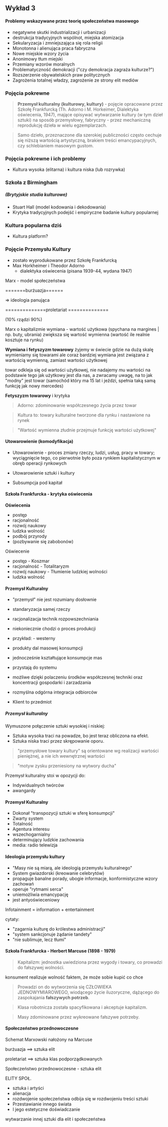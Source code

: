 

## Wykład 3
#### Problemy wskazywane przez teorię społeczeństwa masowego

- negatywne skutki industrializacji i urbanizacji
- destrukcja tradycyjnych wspólnot, miejska atomizacja
- Sekularyzacja i zmniejszająca się rola religii
- Monotonna i alienująca praca fabryczna
- Nowe miejskie wzory życia
- Anonimowy tłum miejski
- Przemiany wzorów moralnych
- Problematyczność demokracji ("czy demokracja zagraża kulturze?")
- Rozszerzenie obywatelskich praw politycznych
- Zagrożenia totalnej władzy, zagrożenie ze strony elit mediów


### Pojęcia pokrewne

> **Przemysł kulturalny (kulturowy, kultury)** - pojęcie opracowane przez Szkołę Frankfurcką (Th. Adorno i M. Horkeimer, Dialektyka oświecenia, 1947), mające opisywać wytwarzanie kultury (w tym dzieł sztuki) na sposób przemysłowy, fabryczny - przez mechaniczną reprodukcję dzieła w wielu egzemplarzach.


> Samo dzieło, przeznaczone dla szerokiej publiczności często cechuje się niższą wartością artystyczną, brakiem treści emancypacyjnych, czy schlebianiem masowym gustom.


### Pojęcia pokrewne i ich problemy

- Kultura wysoka (elitarna) i kultura niska (lub rozrywka)

### Szkoła z Birmingham
##### (Brytyjskie studia kulturowe)

- Stuart Hall (model kodowania i dekodowania)
- Krytyka tradycyjnych podejść i empiryczne badanie kultury popularnej

### Kultura popularna dziś

- Kultura platform?



### Pojęcie Przemysłu Kultury

- zostało wyprodukowane przez Szkołę Frankfurcką
- Max Horkheimer i Theodor Adorno
	- dialektyka oświecenia (pisana 1939-44, wydana 1947)




Marx - model społeczeństwa

\=\=\=\=\=\=\=burżuazja\=\=\=\=\=\= 

=> ideologia panująca
 
\=\=\=\=\=\=\=\=\=\=\=\=\=\=proletariat ==============

(10% rządzi 90%)


Marx o kapitalizmie 
wymiana - wartość użytkowa (spychana na margines | np. buty, ubrania) 
zwiększa się wartość wymienna (wartość ile realnie kosztuje na rynku)


**Wymiana i fetyszyzm towarowy**
żyjemy w świecie gdzie na dużą skalę wymieniamy się towarami
ale coraz bardziej wymiana jest związana z wartością wymienną, zamiast wartości użytkowej

towar odkleja się od wartości użytkowej, nie nadajemy mu wartości na podstawie tego jak użytkowy jest dla nas, a zwracamy uwagę, na to jak "modny" jest towar
(samochód który ma 15 lat i jeździ, spełnia taką samą funkcję jak nowy mercedes)


**Fetyszyzm towarowy** i krytyka

>Adorno: zdominowanie współczesnego życia przez towar

>Kultura to: towary kulturalne tworzone dla rynku i nastawione na rynek

>"Wartość wymienna złudnie przejmuje funkcję wartości użytkowej"



#### Utowarowienie (komodyfikacja)

- Utowarowienie - proces zmiany rzeczy, ludzi, usług, pracy w towary; wyciągnięcie tego, co pierwotnie było poza rynkiem kapitalistycznym w obręb operacji rynkowych

- Utowarowienie sztuki i kultury

- Subsumpcja pod kapitał



#### Szkoła Frankfurcka - krytyka oświecenia

**Oświecenia**
- postęp
- racjonalność
- rozwój naukowy
- ludzka wolność
- podbój przyrody
- (pozbywanie się zabobonów)


Oświecenie

- postęp					- Koszmar 
- racjonalność				- Totalitaryzm
- rozwój naukowy			- Tłumienie ludzkiej wolności
- ludzka wolność


#### Przemysł Kulturalny

- "przemysł" nie jest rozumiany dosłownie
- standaryzacja samej rzeczy
- racjonalizacja technik rozpowszechniania
- niekoniecznie chodzi o proces produkcji
- przykład: - westerny



- produkty dal masowej konsumpcji
- jednocześnie kształtujące konsumpcje mas
- przystają do systemu
- możliwe dzięki polaczeniu środków współczesnej techniki oraz koncentracji gospodarki i zarzadzania 
- rozmyślna odgórna integracja odbiorców
- Klient to przedmiot


##### Przemysł kulturalny

Wymuszone połączenie sztuki wysokiej i niskiej:
- Sztuka wysoka traci na powadze, bo jest teraz obliczona na efekt.
- Sztuka niska traci przez skrępowanie oporu.


>"przemysłowe towary kultury" są orientowane wg realizacji wartości pieniężnej, a nie ich wewnętrznej wartości

>"motyw zysku przeniesiony na wytwory ducha"


Przemysł kulturalny stoi w opozycji do:
- Indywidualnych twórców
- awangardy


#### Przemysł Kulturalny 

- Dokonał "transpozycji sztuki w sferę konsumpcji"
- Zwarty system
- Totalność
- Agentura interesu
- wszechogarnialny
- determinujący ludzkie zachowania
- media: radio telewizja


#### Ideologia przemysłu kultury

- "Masy nie są miarą, ale ideologią przemysłu kulturalnego"
- System gwiazdorski (kreowanie celebrytów)
- propaguje banalne porady, ubogie informacje, konformistyczne wzory zachowań
- operuje "rytmami serca"
- uniemożliwia emancypację
- jest antyoświeceniowy


Infotainment = information + entertainment


cytaty:

- "zagarnia kulturę do królestwa administracji"
- "system sankcjonuje żądanie tandety"
- "nie sublimuje, lecz tłumi"


#### Szkoła Frankfurcka - Herbert Marcuse (1898 - 1979)


> Kapitalizm: jednostka uwiedziona przez wygody i towary, co prowadzi do fałszywej wolności.

konsument realizuje wolność faktem, że może sobie kupić co chce

> Prowadzi on do wytworzenia się CZŁOWIEKA JEDNOWYMIAROWEGO, wiodącego życie iluzoryczne, dążącego do zaspokajania **fałszywych potrzeb**.



>Klasa robotnicza została spacyfikowana i akceptuje kapitalizm.

>Masy zdominowane przez wykreowane fałszywe potrzeby.



#### Społeczeństwo przednowoczesne

Schemat Marxowski nałożony na Marcuse

burżuazja ==> sztuka elit

proletariat ==> sztuka klas podporządkowanych



Społeczeństwo przednowoczesne - sztuka elit

ELITY SPOŁ.
- sztuka i artyści
- alienacja
- rozdwojenie społeczeństwa odbija się w rozdwojeniu treści sztuki
- Przestawianie innego świata
- I jego estetyczne doświadczanie


wytwarzanie innej sztuki dla elit i społeczeństwa